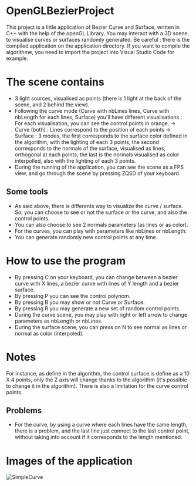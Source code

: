 # OpenGLBezierProject

This project is a little application of Bezier Curve and Surface, written in C++ with the help of the openGL Library.
You may interact with a 3D scene, to visualise curves or surfaces randomly generated.
Be careful : there is the compiled application on the application directory. If you want to compile the algorithme, you need to import the project into Visual Studio Code for example.

# The scene contains
  - 3 light sources, visualised as points (there is 1 light at the back of the scene, and 2 behind the view).
  - Following the curve mode (Curve with nbLines lines, Curve with nbLength for each lines, Surface) you'll have different visualisations :
      For each visualisation, you can see the control points in orange.
      -> Curve (both) : Lines correspond to the position of each points
      -> Surface : 3 modes, the first corresponds to the surface color defined in the algorithm, with the lighting of each 3 points,
                   the second corresponds to the normals of the surface, visualised as lines, orthogonal at each points,
                   the last is the normals visualised as color interpolled, also with the lighting of each 3 points.
  - During the running of the application, you can see the scene as a FPS view, and go through the scene by pressing ZQSD of your keyboard.
## Some tools
  - As said above, there is differents way to visualize the curve / surface. So, you can choose to see or not the surface or the curve, and also the control points.
  - You can also choose to see 2 normals parameters (as lines or as color).
  - For the curves, you can play with parameters like nbLines or nbLength.
  - You can generate randomly new control points at any time.
 

# How to use the program
- By pressing C on your keyboard, you can change between a bezier curve with X lines, a bezier curve with lines of Y length and a bezier surface.
- By pressing P you can see the control polynom.
- By pressing B you may show or not Curve or Surface.
- By pressing R you may generate a new set of random control points.
- During the curve scene, you may play with right or left arrow to change parameters as nbLength or nbLines.
- During the surface scene, you can press on N to see normal as lines or normal as color (interpoled).



# Notes 
For instance, as define in the algorithm, the control surface is define as a 10 X 4 points, only the Z axis will change thanks to the algorithm (it's possible to change it in the algorithm).
There is also a limitation for the curve control points.

## Problems
 - For the curve, by using a curve where each lines have the same length, there is a problem, and the last line just connect to the last control point, without taking into account if it corresponds to the length mentioned.


# Images of the application

![SimpleCurve](https://raw.githubusercontent.com/jmaleo/OpenGLBezierProject/master/.github/application/BezierCurge.PNG)
